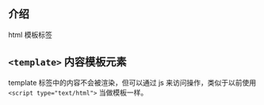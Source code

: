 ## 介绍

html 模板标签

## `<template>` 内容模板元素

template 标签中的内容不会被渲染，但可以通过 js 来访问操作，类似于以前使用 `<script type="text/html">` 当做模板一样。
